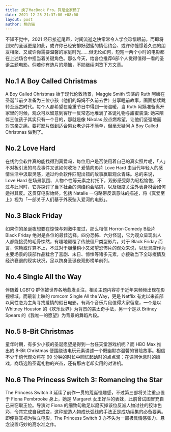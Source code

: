 ```yaml
---
title: 换了MacBook Pro，算是全家桶了
date: 2021-12-25 21:37:00 +08:00
layout: post
author: 熊的猫
---
```


不知不觉中，2021 经已接近尾声，时间流逝之快常常令人学会珍惜眼前，而即将到来的圣诞更是如此，或许你已经安排好甜蜜的情侣约会、或许你憧憬着久违的朋友相聚、又或许你需要温馨的家庭时光......但无论如何，短短一两个小时的电影都在上述场合中担当着关键角色。那么今天，给各位推荐6部个人觉得值得一看的圣诞主题电影。倘若你有选片的烦恼，不妨继续浏览下方文章。

## No.1 A Boy Called Christmas

A Boy Called Christmas 始于现代伦敦场景，Maggie Smith 饰演的 Ruth 阿姨在圣诞节前夕准备为三位小孩（他们的妈妈不久前去世）分享睡前故事，画面接续跳转至远古时代。每个人都希望在隆重节日中得到一份温暖，当 Ruth 阿姨准备离开家里的时候，观众可以留意到客厅一反常态地堆满了圣诞礼物与甜蜜装潢: 她来陪伴三位孩子其实只有一个目的，那就是像 Nikolas 般点燃希望，让他们坚强地面对丧亲之痛。要将影片做到适合男女老少并不简单，但毫无疑问 A Boy Called Christmas 做到了。

## No.2 Love Hard

在线约会软件真的能找得到真爱吗，每位用户是否使用着自己的真实照片呢，「人」不对板引发的乌龙事件又该如何收场？爱情向影片 Love Hard 由当代年轻人的感情生活中汲取灵感，透过约会软件匹配出错的故事赢取观众青睐。总的来说，Love Hard 在场景氛围、人物个性等元素之衬托下，观影感受颇为轻松愉悦，不过与此同时，它亦探讨了当下社会的网络约会陷阱，以及极度关注外表身材会如何适得其反。这贯穿电影始终，包括 Natalie 一句略带反讽意味的描述，将《真爱至上》视为「一部关于人们基于外表坠入爱河的电影」。

## No.3 Black Friday

如果你的圣诞夜想要在惊悚与刺激中度过，那么相信 Horror-Comedy B级片Black Friday 绝对是各位的最佳选择。四分恐怖、六分怪诞，它为观众呈现出人人都能接受的毛骨悚然，有趣地颠覆了传统僵尸类型影片。对于 Black Friday 而言，惊艳或许算不上，不过对于胆量稍小又渴望恐怖片的观众来说，以玩具店作为主要场景的该部作品糅合了喜剧、末日、惊悚等诸多元素，亦接轨当下全球疫情及经济衰退的现实状况，足以跻身圣诞夜观影榜单前列。

## No.4 Single All the Way

伴随着 LGBTQ 群体被世界各地愈发关注，相关主题内容亦于近年来频频出现在影视领域。而最新上映的 romcom Single All the Way，更是 Netflix 有史以来首部以同性恋为主角寻找爱情的假日电影。有两个音乐片段值得大家留意，一个是以 Whitney Houston 的《欢乐世界》为背景的蒙太奇手法，另一个是以 Britney Spears 的《我唯一的愿望》为背景的舞蹈片段。

## No.5 8-Bit Christmas

童年时期，有多少小孩的圣诞愿望是得到一台任天堂游戏机呢？而 HBO Max 推出的 8-Bit Christmas 便围绕该电玩元素讲述一个既幽默亦温馨的冒险故事。相信不少千禧代观众将在 90 分钟的时长中回忆起幼时的点点滴：在课间休息时的嬉戏，商场选购圣诞礼物的兴奋，还有那古老却实用的对讲机。

## No.6 The Princess Switch 3: Romancing the Star

The Princess Switch 3 延续了前作一贯的荒诞怪趣感，不过第三部将关注重点置于 Fiona Pembrooke 身上，她是 Margaret 女王好斗的表妹，此前曾试图冒充自己来窃取王位。导演对 Fiona 的细致勾勒足以磨灭掉该位反派人物过往的狡诈色彩，令其完成自我蜕变，这种塑造人物成长弧线的手法正是成功续集的必备要素。即便将其视为独立电影，The Princess Switch 3 亦不失为一部极具情感张力、悬念设置巧妙的高水准之作。